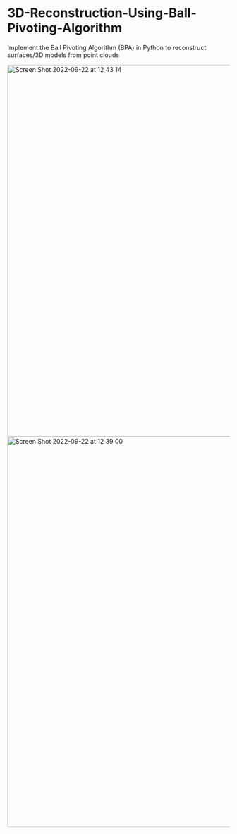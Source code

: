 # 3D-Reconstruction-Using-Ball-Pivoting-Algorithm
Implement the Ball Pivoting Algorithm (BPA) in Python to reconstruct surfaces/3D models from point clouds

<img width="843" alt="Screen Shot 2022-09-22 at 12 43 14" src="https://user-images.githubusercontent.com/82932047/191805002-4e1b8f3b-401b-4a76-9911-7d75f697b7f9.png">

<img width="885" alt="Screen Shot 2022-09-22 at 12 39 00" src="https://user-images.githubusercontent.com/82932047/191803955-9647c787-4577-4bb9-aa4d-cf235d37ba71.png">
